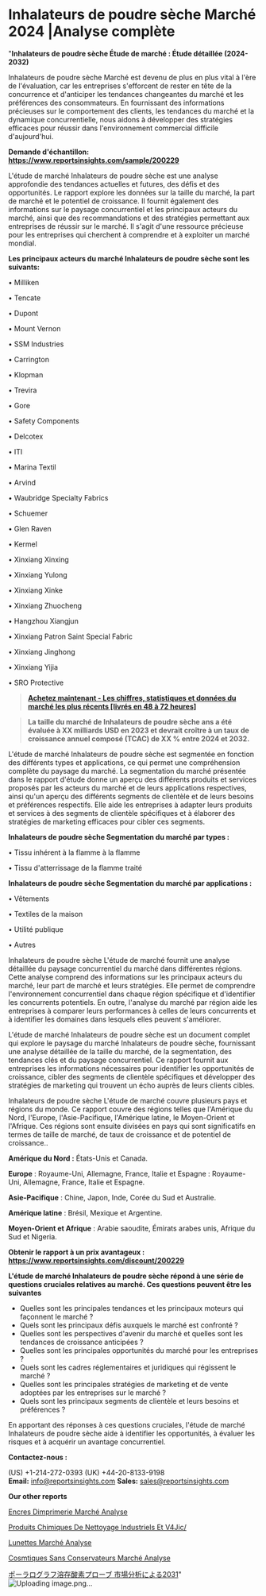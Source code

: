 # Inhalateurs de poudre sèche Marché 2024 |Analyse complète

"<strong>Inhalateurs de poudre sèche Étude de marché : Étude détaillée (2024-2032)</strong>

Inhalateurs de poudre sèche Marché est devenu de plus en plus vital à l'ère de l'évaluation, car les entreprises s'efforcent de rester en tête de la concurrence et d'anticiper les tendances changeantes du marché et les préférences des consommateurs. En fournissant des informations précieuses sur le comportement des clients, les tendances du marché et la dynamique concurrentielle, nous aidons à développer des stratégies efficaces pour réussir dans l'environnement commercial difficile d'aujourd'hui.

<strong>Demande d'échantillon: <a href=https://www.reportsinsights.com/sample/200229>https://www.reportsinsights.com/sample/200229</a></strong>

L'étude de marché Inhalateurs de poudre sèche est une analyse approfondie des tendances actuelles et futures, des défis et des opportunités. Le rapport explore les données sur la taille du marché, la part de marché et le potentiel de croissance. Il fournit également des informations sur le paysage concurrentiel et les principaux acteurs du marché, ainsi que des recommandations et des stratégies permettant aux entreprises de réussir sur le marché. Il s'agit d'une ressource précieuse pour les entreprises qui cherchent à comprendre et à exploiter un marché mondial.

<strong>Les principaux acteurs du marché Inhalateurs de poudre sèche sont les suivants:</strong>

• Milliken

• Tencate

• Dupont

• Mount Vernon

• SSM Industries

• Carrington

• Klopman

• Trevira

• Gore

• Safety Components

• Delcotex

• ITI

• Marina Textil

• Arvind

• Waubridge Specialty Fabrics

• Schuemer

• Glen Raven

• Kermel

• Xinxiang Xinxing

• Xinxiang Yulong

• Xinxiang Xinke

• Xinxiang Zhuocheng

• Hangzhou Xiangjun

• Xinxiang Patron Saint Special Fabric

• Xinxiang Jinghong

• Xinxiang Yijia

• SRO Protective
<blockquote><a href=https://www.reportsinsights.com/buynow/200229><span style=text-decoration: underline;><strong>Achetez maintenant - Les chiffres, statistiques et données du marché les plus récents [livrés en 48 à 72 heures]</strong></span></a></blockquote>
<blockquote><span style=text-decoration: underline;><strong>La taille du marché de Inhalateurs de poudre sèche ans a été évaluée à XX milliards USD en 2023 et devrait croître à un taux de croissance annuel composé (TCAC) de XX % entre 2024 et 2032.</strong></span></blockquote>
L'étude de marché Inhalateurs de poudre sèche est segmentée en fonction des différents types et applications, ce qui permet une compréhension complète du paysage du marché. La segmentation du marché présentée dans le rapport d'étude donne un aperçu des différents produits et services proposés par les acteurs du marché et de leurs applications respectives, ainsi qu'un aperçu des différents segments de clientèle et de leurs besoins et préférences respectifs. Elle aide les entreprises à adapter leurs produits et services à des segments de clientèle spécifiques et à élaborer des stratégies de marketing efficaces pour cibler ces segments.

<strong>Inhalateurs de poudre sèche Segmentation du marché par types :</strong>

• Tissu inhérent à la flamme à la flamme

• Tissu d'atterrissage de la flamme traité

<strong>Inhalateurs de poudre sèche Segmentation du marché par applications :</strong>

• Vêtements

• Textiles de la maison

• Utilité publique

• Autres

Inhalateurs de poudre sèche L'étude de marché fournit une analyse détaillée du paysage concurrentiel du marché dans différentes régions. Cette analyse comprend des informations sur les principaux acteurs du marché, leur part de marché et leurs stratégies. Elle permet de comprendre l'environnement concurrentiel dans chaque région spécifique et d'identifier les concurrents potentiels. En outre, l'analyse du marché par région aide les entreprises à comparer leurs performances à celles de leurs concurrents et à identifier les domaines dans lesquels elles peuvent s'améliorer.

L'étude de marché Inhalateurs de poudre sèche est un document complet qui explore le paysage du marché Inhalateurs de poudre sèche, fournissant une analyse détaillée de la taille du marché, de la segmentation, des tendances clés et du paysage concurrentiel. Ce rapport fournit aux entreprises les informations nécessaires pour identifier les opportunités de croissance, cibler des segments de clientèle spécifiques et développer des stratégies de marketing qui trouvent un écho auprès de leurs clients cibles.

Inhalateurs de poudre sèche L'étude de marché couvre plusieurs pays et régions du monde. Ce rapport couvre des régions telles que l'Amérique du Nord, l'Europe, l'Asie-Pacifique, l'Amérique latine, le Moyen-Orient et l'Afrique. Ces régions sont ensuite divisées en pays qui sont significatifs en termes de taille de marché, de taux de croissance et de potentiel de croissance..

<strong>Amérique du Nord :</strong> États-Unis et Canada.

<strong>Europe</strong> : Royaume-Uni, Allemagne, France, Italie et Espagne : Royaume-Uni, Allemagne, France, Italie et Espagne.

<strong>Asie-Pacifique</strong> : Chine, Japon, Inde, Corée du Sud et Australie.

<strong>Amérique latine</strong> : Brésil, Mexique et Argentine.

<strong>Moyen-Orient et Afrique</strong> : Arabie saoudite, Émirats arabes unis, Afrique du Sud et Nigeria.

<strong>Obtenir le rapport à un prix avantageux : <a href=https://www.reportsinsights.com/discount/200229>https://www.reportsinsights.com/discount/200229</a></strong>

<strong>L'étude de marché Inhalateurs de poudre sèche répond à une série de questions cruciales relatives au marché. Ces questions peuvent être les suivantes</strong>
<ul>
  <li>Quelles sont les principales tendances et les principaux moteurs qui façonnent le marché ?</li>
  <li>Quels sont les principaux défis auxquels le marché est confronté ?</li>
  <li>Quelles sont les perspectives d'avenir du marché et quelles sont les tendances de croissance anticipées ?</li>
  <li>Quelles sont les principales opportunités du marché pour les entreprises ?</li>
  <li>Quels sont les cadres réglementaires et juridiques qui régissent le marché ?</li>
  <li>Quelles sont les principales stratégies de marketing et de vente adoptées par les entreprises sur le marché ?</li>
  <li>Quels sont les principaux segments de clientèle et leurs besoins et préférences ?</li>
</ul>
En apportant des réponses à ces questions cruciales, l'étude de marché Inhalateurs de poudre sèche aide à identifier les opportunités, à évaluer les risques et à acquérir un avantage concurrentiel.

<strong>Contactez-nous :</strong>

(US) +1-214-272-0393
(UK) +44-20-8133-9198
<strong>Email:</strong> <a>info@reportsinsights.com</a>
<strong>Sales:</strong> <a>sales@reportsinsights.com</a>

<strong>Our other reports</strong>

<a href=https://fr.linkedin.com/pulse/encres-dimprimerie-marchéle-rapport-fournit-une-analyse/>Encres Dimprimerie Marché Analyse</a>

<a href=https://www.linkedin.com/pulse/produits-chimiques-de-nettoyage-industriels-et-v4jic/>Produits Chimiques De Nettoyage Industriels Et V4Jic/</a>

<a href=https://www.linkedin.com/pulse/lunettes-march%C3%A9-analyse-quantitative-et-aykxf/>Lunettes Marché Analyse</a>

<a href=https://www.linkedin.com/pulse/cosm%C3%A9tiques-sans-conservateurs-march%C3%A9-rapport-gu9wc/>Cosmtiques Sans Conservateurs Marché Analyse</a>

<a href=https://www.linkedin.com/pulse/ポーラログラフ溶存酸素プローブ-市場ポーラログラフ溶存酸素プローブ-市場調査レポート/>ポーラログラフ溶存酸素プローブ 市場分析による2031</a>"
![Uploading image.png…]()

